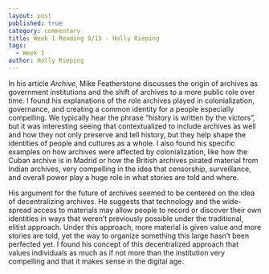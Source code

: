 ```yaml
---
layout: post
published: true
category: commentary
title: Week 1 Reading 9/15 - Holly Rieping
tags:
  - Week 1
author: Holly Rieping
---
```

In his article _Archive_, Mike Featherstone discusses the origin of archives as government institutions and the shift of archives to a more public role over time. I found his explanations of the role archives played in colonialization, governance, and creating a common identity for a people especially compelling. We typically hear the phrase “history is written by the victors”, but it was interesting seeing that contextualized to include archives as well and how they not only preserve and tell history, but they help shape the identities of people and cultures as a whole. I also found his specific examples on how archives were affected by colonialization, like how the Cuban archive is in Madrid or how the British archives pirated material from Indian archives, very compelling in the idea that censorship, surveillance, and overall power play a huge role in what stories are told and where. 

His argument for the future of archives seemed to be centered on the idea of decentralizing archives. He suggests that technology and the wide-spread access to materials may allow people to record or discover their own identities in ways that weren’t previously possible under the traditional, elitist approach. Under this approach, more material is given value and more stories are told, yet the way to organize something this large hasn’t been perfected yet. I found his concept of this decentralized approach that values individuals as much as if not more than the institution very compelling and that it makes sense in the digital age.

